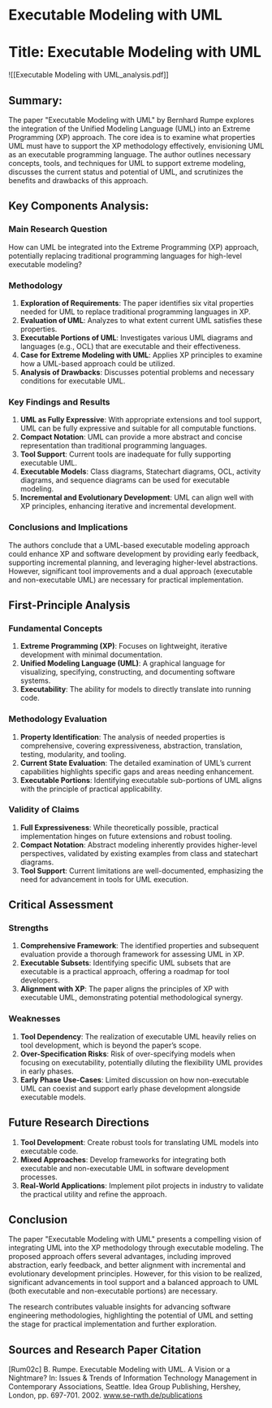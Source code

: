 # Executable Modeling with UML

# Title: Executable Modeling with UML
![[Executable Modeling with UML_analysis.pdf]]

## Summary:
The paper "Executable Modeling with UML" by Bernhard Rumpe explores the integration of the Unified Modeling Language (UML) into an Extreme Programming (XP) approach. The core idea is to examine what properties UML must have to support the XP methodology effectively, envisioning UML as an executable programming language. The author outlines necessary concepts, tools, and techniques for UML to support extreme modeling, discusses the current status and potential of UML, and scrutinizes the benefits and drawbacks of this approach.

## Key Components Analysis:

### Main Research Question
How can UML be integrated into the Extreme Programming (XP) approach, potentially replacing traditional programming languages for high-level executable modeling?

### Methodology
1. **Exploration of Requirements**: The paper identifies six vital properties needed for UML to replace traditional programming languages in XP.
2. **Evaluation of UML**: Analyzes to what extent current UML satisfies these properties.
3. **Executable Portions of UML**: Investigates various UML diagrams and languages (e.g., OCL) that are executable and their effectiveness.
4. **Case for Extreme Modeling with UML**: Applies XP principles to examine how a UML-based approach could be utilized.
5. **Analysis of Drawbacks**: Discusses potential problems and necessary conditions for executable UML.

### Key Findings and Results
1. **UML as Fully Expressive**: With appropriate extensions and tool support, UML can be fully expressive and suitable for all computable functions.
2. **Compact Notation**: UML can provide a more abstract and concise representation than traditional programming languages.
3. **Tool Support**: Current tools are inadequate for fully supporting executable UML.
4. **Executable Models**: Class diagrams, Statechart diagrams, OCL, activity diagrams, and sequence diagrams can be used for executable modeling.
5. **Incremental and Evolutionary Development**: UML can align well with XP principles, enhancing iterative and incremental development.

### Conclusions and Implications
The authors conclude that a UML-based executable modeling approach could enhance XP and software development by providing early feedback, supporting incremental planning, and leveraging higher-level abstractions. However, significant tool improvements and a dual approach (executable and non-executable UML) are necessary for practical implementation.

## First-Principle Analysis

### Fundamental Concepts
1. **Extreme Programming (XP)**: Focuses on lightweight, iterative development with minimal documentation.
2. **Unified Modeling Language (UML)**: A graphical language for visualizing, specifying, constructing, and documenting software systems.
3. **Executability**: The ability for models to directly translate into running code.

### Methodology Evaluation
1. **Property Identification**: The analysis of needed properties is comprehensive, covering expressiveness, abstraction, translation, testing, modularity, and tooling.
2. **Current State Evaluation**: The detailed examination of UML’s current capabilities highlights specific gaps and areas needing enhancement.
3. **Executable Portions**: Identifying executable sub-portions of UML aligns with the principle of practical applicability.

### Validity of Claims
1. **Full Expressiveness**: While theoretically possible, practical implementation hinges on future extensions and robust tooling.
2. **Compact Notation**: Abstract modeling inherently provides higher-level perspectives, validated by existing examples from class and statechart diagrams.
3. **Tool Support**: Current limitations are well-documented, emphasizing the need for advancement in tools for UML execution.

## Critical Assessment

### Strengths
1. **Comprehensive Framework**: The identified properties and subsequent evaluation provide a thorough framework for assessing UML in XP.
2. **Executable Subsets**: Identifying specific UML subsets that are executable is a practical approach, offering a roadmap for tool developers.
3. **Alignment with XP**: The paper aligns the principles of XP with executable UML, demonstrating potential methodological synergy.

### Weaknesses
1. **Tool Dependency**: The realization of executable UML heavily relies on tool development, which is beyond the paper’s scope.
2. **Over-Specification Risks**: Risk of over-specifying models when focusing on executability, potentially diluting the flexibility UML provides in early phases.
3. **Early Phase Use-Cases**: Limited discussion on how non-executable UML can coexist and support early phase development alongside executable models.

## Future Research Directions
1. **Tool Development**: Create robust tools for translating UML models into executable code.
2. **Mixed Approaches**: Develop frameworks for integrating both executable and non-executable UML in software development processes.
3. **Real-World Applications**: Implement pilot projects in industry to validate the practical utility and refine the approach.

## Conclusion
The paper "Executable Modeling with UML" presents a compelling vision of integrating UML into the XP methodology through executable modeling. The proposed approach offers several advantages, including improved abstraction, early feedback, and better alignment with incremental and evolutionary development principles. However, for this vision to be realized, significant advancements in tool support and a balanced approach to UML (both executable and non-executable portions) are necessary. 

The research contributes valuable insights for advancing software engineering methodologies, highlighting the potential of UML and setting the stage for practical implementation and further exploration.

## Sources and Research Paper Citation
[Rum02c] B. Rumpe. Executable Modeling with UML. A Vision or a Nightmare? In: Issues & Trends of Information Technology Management in Contemporary Associations, Seattle. Idea Group Publishing, Hershey, London, pp. 697-701. 2002. www.se-rwth.de/publications